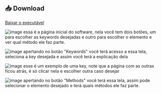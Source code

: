 ## 📥 Download  
[Baixar o executável](https://github.com/pachecobelly/software-/releases/latest)

![image](https://github.com/user-attachments/assets/5089332a-5739-44bd-bfba-61775bbedfae)
essa é a página inicial do software, nela você tem dois botões, um para escolher as keywords desejadas e outro para escolher o elemento e ver qual método ele faz parte.

![image](https://github.com/user-attachments/assets/a49115eb-32f1-4299-9c2e-22b99e7ebf65)
apertando no botão "Keywords" você terá acesso a essa tela, seleciona a key desejada e assim você terá a explicação dela

![image](https://github.com/user-attachments/assets/e4818975-0fe8-422a-875c-66041d81b1eb)
esse é um exemplo de uma key, note que a página com as outras ficou atrás, é só clicar nela e escolher outra caso desejar

![image](https://github.com/user-attachments/assets/c4492424-116e-472e-9e80-eca1c6ae1463)
apertando no botão "Methods" você terá essa tela, assim pode selecionar o elemento desejado e terá quais métodos ele faz parte. 

